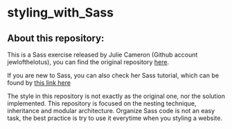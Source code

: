 # styling_with_Sass

## About this repository:

This is a Sass exercise released by Julie Cameron (Github account jewlofthelotus), you can find the original repository [here](https://github.com/jewlofthelotus/SassShop-exercises).

If you are new to Sass, you can also check her Sass tutorial, which can be found by [this link here](http://www.sassshop.com/#/)

The style in this repository is not exactly as the original one, nor the solution implemented. This repository is focused on the nesting technique, inheritance and modular architecture.
Organize Sass code is not an easy task, the best practice is try to use it everytime when you styling a website.
